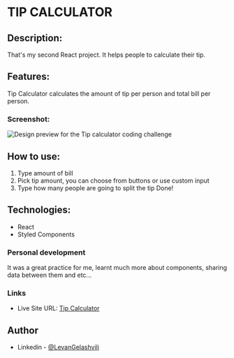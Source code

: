# TIP CALCULATOR

## Description:

That's my second React project. It helps people to calculate their tip.

## Features:

Tip Calculator calculates the amount of tip per person and total bill per person.

### Screenshot:

![Design preview for the Tip calculator coding challenge](https://res.cloudinary.com/dz209s6jk/image/upload/v1625753687/Challenges/wfczmy0nrltpwqyaovg6.jpg)

## How to use:

1. Type amount of bill
2. Pick tip amount, you can choose from buttons or use custom input
3. Type how many people are going to split the tip
   Done!

## Technologies:

- React
- Styled Components

### Personal development

It was a great practice for me, learnt much more about components, sharing data between them and etc...

### Links

- Live Site URL: [Tip Calculator](https://levangelashvili9.github.io/tip-calculator-react/)

## Author

- Linkedin - [@LevanGelashvili](https://www.linkedin.com/in/levan-gelashvili-669327227/)
